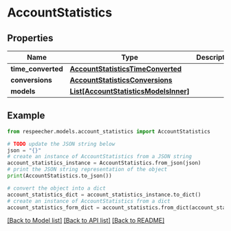 # AccountStatistics


## Properties

Name | Type | Description | Notes
------------ | ------------- | ------------- | -------------
**time_converted** | [**AccountStatisticsTimeConverted**](AccountStatisticsTimeConverted.md) |  | [optional] 
**conversions** | [**AccountStatisticsConversions**](AccountStatisticsConversions.md) |  | [optional] 
**models** | [**List[AccountStatisticsModelsInner]**](AccountStatisticsModelsInner.md) |  | [optional] 

## Example

```python
from respeecher.models.account_statistics import AccountStatistics

# TODO update the JSON string below
json = "{}"
# create an instance of AccountStatistics from a JSON string
account_statistics_instance = AccountStatistics.from_json(json)
# print the JSON string representation of the object
print(AccountStatistics.to_json())

# convert the object into a dict
account_statistics_dict = account_statistics_instance.to_dict()
# create an instance of AccountStatistics from a dict
account_statistics_form_dict = account_statistics.from_dict(account_statistics_dict)
```
[[Back to Model list]](../README.md#documentation-for-models) [[Back to API list]](../README.md#documentation-for-api-endpoints) [[Back to README]](../README.md)


